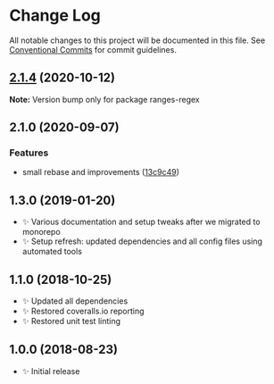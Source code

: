 # Change Log

All notable changes to this project will be documented in this file.
See [Conventional Commits](https://conventionalcommits.org) for commit guidelines.

## [2.1.4](https://gitlab.com/codsen/codsen/compare/ranges-regex@2.1.3...ranges-regex@2.1.4) (2020-10-12)

**Note:** Version bump only for package ranges-regex





## 2.1.0 (2020-09-07)

### Features

- small rebase and improvements ([13c9c49](https://gitlab.com/codsen/codsen/commit/13c9c49f43a76c137a08e53915dc53ad17da5fa9))

## 1.3.0 (2019-01-20)

- ✨ Various documentation and setup tweaks after we migrated to monorepo
- ✨ Setup refresh: updated dependencies and all config files using automated tools

## 1.1.0 (2018-10-25)

- ✨ Updated all dependencies
- ✨ Restored coveralls.io reporting
- ✨ Restored unit test linting

## 1.0.0 (2018-08-23)

- ✨ Initial release
